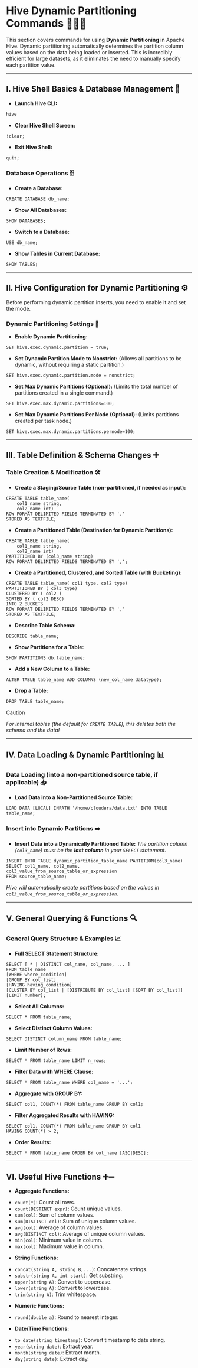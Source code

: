 # Hive Dynamic Partitioning Commands 🧙‍♂️📂

This section covers commands for using **Dynamic Partitioning** in Apache Hive. Dynamic partitioning automatically determines the partition column values based on the data being loaded or inserted. This is incredibly efficient for large datasets, as it eliminates the need to manually specify each partition value.

---

## I. Hive Shell Basics & Database Management 🚀

-   **Launch Hive CLI:**
```bash
hive
```
-   **Clear Hive Shell Screen:**
```hiveql
!clear;
```
-   **Exit Hive Shell:**
```hiveql
quit;
```

### Database Operations 🗄️

-   **Create a Database:**
```hiveql
CREATE DATABASE db_name;
```
-   **Show All Databases:**
```hiveql
SHOW DATABASES;
```
-   **Switch to a Database:**
```hiveql
USE db_name;
```
-   **Show Tables in Current Database:**
```hiveql
SHOW TABLES;
```

---

## II. Hive Configuration for Dynamic Partitioning ⚙️

Before performing dynamic partition inserts, you need to enable it and set the mode.

### Dynamic Partitioning Settings 🚦

-   **Enable Dynamic Partitioning:**
```hiveql
SET hive.exec.dynamic.partition = true;
```
-   **Set Dynamic Partition Mode to Nonstrict:** (Allows all partitions to be dynamic, without requiring a static partition.)
```hiveql
SET hive.exec.dynamic.partition.mode = nonstrict;
```
-   **Set Max Dynamic Partitions (Optional):** (Limits the total number of partitions created in a single command.)
```hiveql
SET hive.exec.max.dynamic.partitions=100;
```
-   **Set Max Dynamic Partitions Per Node (Optional):** (Limits partitions created per task node.)
```hiveql
SET hive.exec.max.dynamic.partitions.pernode=100;
```

---

## III. Table Definition & Schema Changes ➕

### Table Creation & Modification 🛠️

-   **Create a Staging/Source Table (non-partitioned, if needed as input):**
```hiveql
CREATE TABLE table_name(
    col1_name string,
    col2_name int)
ROW FORMAT DELIMITED FIELDS TERMINATED BY ','
STORED AS TEXTFILE;
```

-   **Create a Partitioned Table (Destination for Dynamic Partitions):**
```hiveql
CREATE TABLE table_name(
    col1_name string,
    col2_name int)
PARTITIONED BY (col3_name string)
ROW FORMAT DELIMITED FIELDS TERMINATED BY ',';
```

-   **Create a Partitioned, Clustered, and Sorted Table (with Bucketing):**
```hiveql
CREATE TABLE table_name( col1 type, col2 type)
PARTITIONED BY ( col3 type)
CLUSTERED BY ( col2 )
SORTED BY ( col2 DESC)
INTO 2 BUCKETS
ROW FORMAT DELIMITED FIELDS TERMINATED BY ','
STORED AS TEXTFILE;
```

-   **Describe Table Schema:**
```hiveql
DESCRIBE table_name;
```

-   **Show Partitions for a Table:**
```hiveql
SHOW PARTITIONS db.table_name;
```

-   **Add a New Column to a Table:**
```hiveql
ALTER TABLE table_name ADD COLUMNS (new_col_name datatype);
```

-   **Drop a Table:**
```hiveql
DROP TABLE table_name;
```

> [!CAUTION]
> *For internal tables (the default for `CREATE TABLE`), this deletes both the schema and the data!*

---

## IV. Data Loading & Dynamic Partitioning 📊

### Data Loading (into a non-partitioned source table, if applicable) 📥

-   **Load Data into a Non-Partitioned Source Table:**
```hiveql
LOAD DATA [LOCAL] INPATH '/home/cloudera/data.txt' INTO TABLE table_name;
```

### Insert into Dynamic Partitions ➡️

-   **Insert Data into a Dynamically Partitioned Table:**
*The partition column (`col3_name`) must be the **last column** in your `SELECT` statement.*
```hiveql
INSERT INTO TABLE dynamic_partition_table_name PARTITION(col3_name)
SELECT col1_name, col2_name, col3_value_from_source_table_or_expression
FROM source_table_name;
```
*Hive will automatically create partitions based on the values in `col3_value_from_source_table_or_expression`.*

---

## V. General Querying & Functions 🔍

### General Query Structure & Examples 📈

-   **Full SELECT Statement Structure:**
```hiveql
SELECT [ * | DISTINCT col_name, col_name, ... ]
FROM table_name
[WHERE where_condition]
[GROUP BY col_list]
[HAVING having_condition]
[CLUSTER BY col_list | [DISTRIBUTE BY col_list] [SORT BY col_list]]
[LIMIT number];
```
-   **Select All Columns:**
```hiveql
SELECT * FROM table_name;
```
-   **Select Distinct Column Values:**
```hiveql
SELECT DISTINCT column_name FROM table_name;
```
-   **Limit Number of Rows:**
```hiveql
SELECT * FROM table_name LIMIT n_rows;
```
-   **Filter Data with WHERE Clause:**
```hiveql
SELECT * FROM table_name WHERE col_name = '...';
```
-   **Aggregate with GROUP BY:**
```hiveql
SELECT col1, COUNT(*) FROM table_name GROUP BY col1;
```
-   **Filter Aggregated Results with HAVING:**
```hiveql
SELECT col1, COUNT(*) FROM table_name GROUP BY col1
HAVING COUNT(*) > 2;
```
-   **Order Results:**
```hiveql
SELECT * FROM table_name ORDER BY col_name [ASC|DESC];
```

---

## VI. Useful Hive Functions ➕➖

-   **Aggregate Functions:**
* `count(*)`: Count all rows.
* `count(DISTINCT expr)`: Count unique values.
* `sum(col)`: Sum of column values.
* `sum(DISTINCT col)`: Sum of unique column values.
* `avg(col)`: Average of column values.
* `avg(DISTINCT col)`: Average of unique column values.
* `min(col)`: Minimum value in column.
* `max(col)`: Maximum value in column.

-   **String Functions:**
* `concat(string A, string B,...)`: Concatenate strings.
* `substr(string A, int start)`: Get substring.
* `upper(string A)`: Convert to uppercase.
* `lower(string A)`: Convert to lowercase.
* `trim(string A)`: Trim whitespace.

-   **Numeric Functions:**
* `round(double a)`: Round to nearest integer.

-   **Date/Time Functions:**
* `to_date(string timestamp)`: Convert timestamp to date string.
* `year(string date)`: Extract year.
* `month(string date)`: Extract month.
* `day(string date)`: Extract day.
